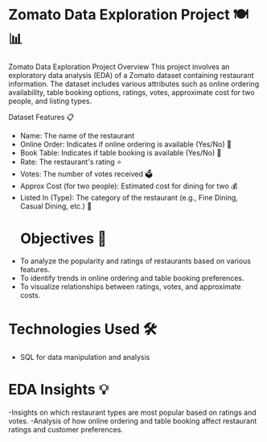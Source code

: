 # **Zomato Data Exploration Project** 🍽️📊
Zomato Data Exploration Project Overview This project involves an exploratory data analysis (EDA) of a Zomato dataset containing restaurant information. The dataset includes various attributes such as online ordering availability, table booking options, ratings, votes, approximate cost for two people, and listing types.

Dataset Features 📋
- Name: The name of the restaurant
- Online Order: Indicates if online ordering is available (Yes/No) 🛒
- Book Table: Indicates if table booking is available (Yes/No) 📅
- Rate: The restaurant's rating ⭐
- Votes: The number of votes received 🗳️
- Approx Cost (for two people): Estimated cost for dining for two 💰
- Listed In (Type): The category of the restaurant (e.g., Fine Dining, Casual Dining, etc.) 🍴
  # Objectives 🎯
- To analyze the popularity and ratings of restaurants based on various features.
- To identify trends in online ordering and table booking preferences.
- To visualize relationships between ratings, votes, and approximate costs.
# Technologies Used 🛠️
- SQL for data manipulation and analysis

# EDA Insights 💡
-Insights on which restaurant types are most popular based on ratings and votes.
-Analysis of how online ordering and table booking affect restaurant ratings and customer preferences.
